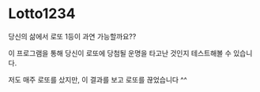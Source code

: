 # Lotto1234

당신의 삶에서 로또 1등이 과연 가능할까요??

이 프로그램을 통해 당신이 로또에 당첨될 운명을 타고난 것인지 테스트해볼 수 있습니다.

저도 매주 로또를 샀지만, 이 결과를 보고 로또를 끊었습니다 ^^






